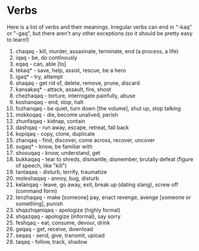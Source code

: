 # Verbs
Here is a list of verbs and their meanings. Irregular verbs can end in "-kaq" or "-gaq", but there aren't any other exceptions (so it should be pretty easy to learn!)

1. chaqaq - kill, murder, assasinate, terminate, end (a process, a life)
2. iqaq - be, do continously
3. eqaq - can, able [to]
4. tekaq* - save, help, assist, rescue, be a hero
5. igaq* - try, attempt
6. shaqaq - get rid of, delete, remove, prune, discard
7. kansakaq* - attack, assault, fire, shoot
8. chezhaqaq - torture, interrogate painfully, abuse
9. koshanqaq - end, stop, halt
10. fozhanqaq - be quiet, turn down [the volume], shut up, stop talking
11. mokkoqaq - die, become unalived, perish
12. zhunfaqaq - kidnap, contain
13. dashqaq - run away, escape, retreat, fall back
14. kopiqaq - copy, clone, duplicate
15. zhanqaq - find, discover, come across, recover, uncover
16. sugaq* - know, be familiar with
17. shosuqaq - know, understand, get
18. bukkaqaq - tear to shreds, dismantle, dismember, brutally defeat (figure of speech, like "kill")
19. tantaqaq - disturb, terrify, traumatize
20. moleshaqaq - annoy, bug, disturb
21. kelanqaq - leave, go away, exit, break up (dating slang), screw off (command form)
22. tenzhaqaq - make [someone] pay, enact revenge, avenge [someone or something], punish
23. shqazhqaniqaq - apologize (highly formal)
24. shqazqaq - apologize (informal), say sorry
25. feshqaq - eat, consume, devour, drink
26. geqaq - get, receive, download
27. seqaq - send, give, transmit, upload
28. taqaq - follow, track, shadow
